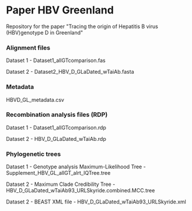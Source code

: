 # Paper HBV Greenland
Repository for the paper "Tracing the origin of Hepatitis B virus (HBV)genotype D in Greenland"

### Alignment files
Dataset 1 - Dataset1_allGTcomparison.fas

Dataset 2 - Dataset2_HBV_D_GLaDated_wTaiAb.fasta

### Metadata
HBVD_GL_metadata.csv

### Recombination analysis files (RDP)

Dataset 1 - Dataset1_allGTcomparison.rdp

Dataset 2 - HBV_D_GLaDated_wTaiAb.rdp

### Phylogenetic trees

Dataset 1 - Genotype analysis Maximum-Likelihood Tree - Supplement_HBV_GL_allGT_alrt_IQTree.tree

Dataset 2 - Maximum Clade Credibility Tree - HBV_D_GLaDated_wTaiAb93_URLSkyride.combined.MCC.tree

Dataset 2 - BEAST XML file - HBV_D_GLaDated_wTaiAb93_URLSkyride.xml
